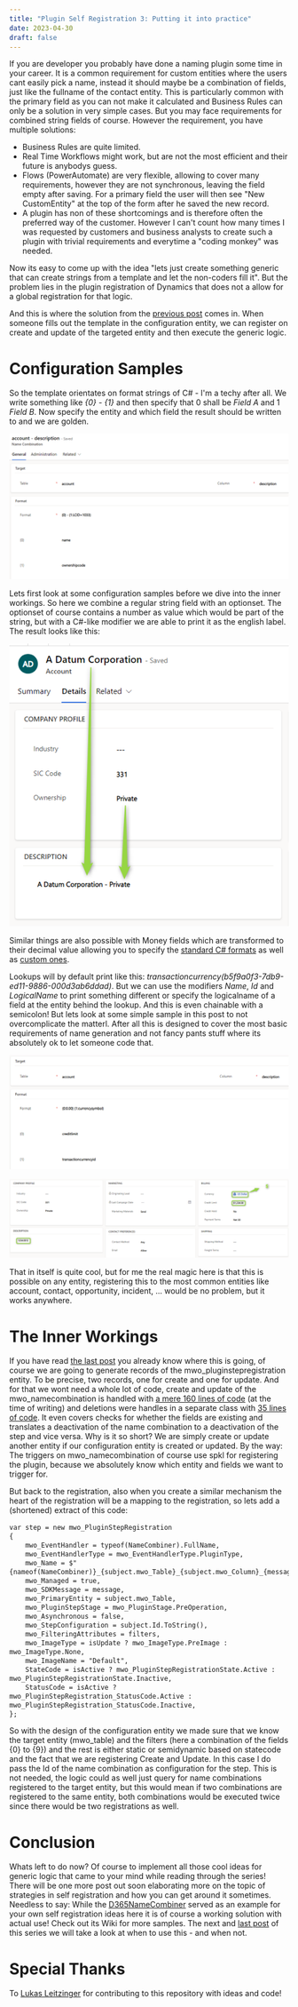 ```yaml
---
title: "Plugin Self Registration 3: Putting it into practice"
date: 2023-04-30
draft: false
---
```


If you are developer you probably have done a naming plugin some time in your career.
It is a common requirement for custom entities where the users cant easily pick a name, instead it should maybe be a combination of fields, just like the fullname of the contact entity. 
This is particularly common with the primary field as you can not make it calculated and Business Rules can only be a solution in very simple cases.
But you may face requirements for combined string fields of course. 
However the requirement, you have multiple solutions:
- Business Rules are quite limited.
- Real Time Workflows might work, but are not the most efficient and their future is anybodys guess.
- Flows (PowerAutomate) are very flexible, allowing to cover many requirements, however they are not synchronous, leaving the field empty after saving. For a primary field the user will then see "New CustomEntity" at the top of the form after he saved the new record.
- A plugin has non of these shortcomings and is therefore often the preferred way of the customer. However I can't count how many times I was requested by customers and business analysts to create such a plugin with trivial requirements and everytime a "coding monkey" was needed.

Now its easy to come up with the idea "lets just create something generic that can create strings from a template and let the non-coders fill it". But the problem lies in the plugin registration of Dynamics that does not a allow for a global registration for that logic.

And this is where the solution from the [previous post](/post/plugin-self-registration/solution) comes in. When someone fills out the template in the configuration entity, we can register on create and update of the targeted entity and then execute the generic logic. 

# Configuration Samples
So the template orientates on format strings of C# - I'm a techy after all. We write something like _{0} - {1}_ and then specify that 0 shall be _Field A_ and 1 _Field B_. Now specify the entity and which field the result should be written to and we are golden. 

![A sample configuration with a string field and an optionset.](configOptionset.png)

Lets first look at some configuration samples before we dive into the inner workings.
So here we combine a regular string field with an optionset. The optionset of course contains a number as value which would be part of the string, but with a C#-like modifier we are able to print it as the english label. The result looks like this:

![The result from the previous configuration.](resultOptionset.png)

Similar things are also possible with Money fields which are transformed to their decimal value allowing you to specify the [standard C# formats](https://learn.microsoft.com/en-us/dotnet/standard/base-types/standard-numeric-format-strings) as well as [custom ones](https://learn.microsoft.com/en-us/dotnet/standard/base-types/custom-numeric-format-strings).

Lookups will by default print like this: _transactioncurrency(b5f9a0f3-7db9-ed11-9886-000d3ab6ddad)_. But we can use the modifiers _Name_, _Id_ and _LogicalName_ to print something different or specify the logicalname of a field at the entity behind the lookup. And this is even chainable with a semicolon! But lets look at some simple sample in this post to not overcomplicate the matterl. After all this is designed to cover the most basic requirements of name generation and not fancy pants stuff where its absolutely ok to let someone code that.

![A sample Configuration with a money field and an entity reference.](configEntityReference.png)

![The result from the previous configuration.](resultEntityReference.png)

That in itself is quite cool, but for me the real magic here is that this is possible on any entity, registering this to the most common entities like account, contact, opportunity, incident, ... would be no problem, but it works anywhere. 

# The Inner Workings
If you have read [the last post](/post/plugin-self-registration/solution) you already know where this is going, of course we are going to generate records of the mwo_pluginstepregistration entity. To be precise, two records, one for create and one for update. 
And for that we wont need a whole lot of code, create and update of the mwo_namecombination is handled with [a mere 160 lines of code](https://github.com/Kunter-Bunt/D365NameCombiner/blob/main/mwo.D365NameCombiner.Plugins/Executables/RegistrationExecutable.cs) (at the time of writing) and deletions were handles in a separate class with [35 lines of code](https://github.com/Kunter-Bunt/D365NameCombiner/blob/main/mwo.D365NameCombiner.Plugins/Executables/DeleteRegistrationExecutable.cs). It even covers checks for whether the fields are existing and translates a deactivation of the name combination to a deactivation of the step and vice versa. 
Why is it so short? We are simply create or update another entity if our configuration entity is created or updated. By the way: The triggers on mwo_namecombination of course use spkl for registering the plugin, because we absolutely know which entity and fields we want to trigger for.

But back to the registration, also when you create a similar mechanism the heart of the registration will be a mapping to the registration, so lets add a (shortened) extract of this code:
```
var step = new mwo_PluginStepRegistration
{
    mwo_EventHandler = typeof(NameCombiner).FullName,
    mwo_EventHandlerType = mwo_EventHandlerType.PluginType,
    mwo_Name = $"{nameof(NameCombiner)}_{subject.mwo_Table}_{subject.mwo_Column}_{message}",
    mwo_Managed = true,
    mwo_SDKMessage = message,
    mwo_PrimaryEntity = subject.mwo_Table,
    mwo_PluginStepStage = mwo_PluginStage.PreOperation,
    mwo_Asynchronous = false,
    mwo_StepConfiguration = subject.Id.ToString(),
    mwo_FilteringAttributes = filters, 
    mwo_ImageType = isUpdate ? mwo_ImageType.PreImage : mwo_ImageType.None,
    mwo_ImageName = "Default",
    StateCode = isActive ? mwo_PluginStepRegistrationState.Active : mwo_PluginStepRegistrationState.Inactive,
    StatusCode = isActive ? mwo_PluginStepRegistration_StatusCode.Active : mwo_PluginStepRegistration_StatusCode.Inactive,
};
```
So with the design of the configuration entity we made sure that we know the target entity (mwo_table) and the filters (here a combination of the fields {0} to {9}) and the rest is either static or semidynamic based on statecode and the fact that we are registering Create and Update. In this case I do pass the Id of the name combination as configuration for the step. This is not needed, the logic could as well just query for name combinations registered to the target entity, but this would mean if two combinations are registered to the same entity, both combinations would be executed twice since there would be two registrations as well. 

# Conclusion
Whats left to do now? Of course to implement all those cool ideas for generic logic that came to your mind while reading through the series! There will be one more post out soon elaborating more on the topic of strategies in self registration and how you can get around it sometimes.
Needless to say: While the [D365NameCombiner](https://github.com/Kunter-Bunt/D365NameCombiner/) served as an example for your own self registration ideas here it is of course a working solution with actual use! Check out its Wiki for more samples.
The next and [last post]((/post/plugin-self-registration/outlook)) of this series we will take a look at when to use this - and when not.

# Special Thanks
To [Lukas Leitzinger](https://www.linkedin.com/in/lukas-leitzinger-6b5654160/) for contributing to this repository with ideas and code!